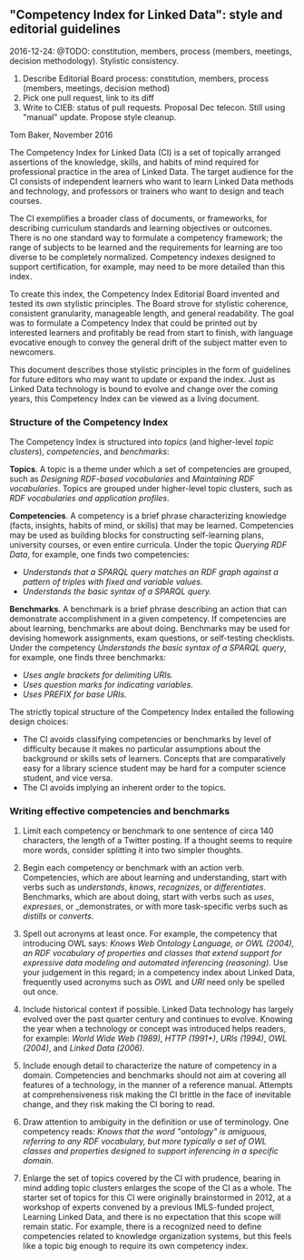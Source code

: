 ## "Competency Index for Linked Data": style and editorial guidelines

2016-12-24: @TODO: constitution, members, process (members, meetings, decision 
methodology).  Stylistic consistency.

1. Describe Editorial Board process: constitution, members, process (members, meetings, decision method)
1. Pick one pull request, link to its diff
1. Write to CIEB: status of pull requests. Proposal Dec telecon. Still using "manual" update. Propose style cleanup.

Tom Baker, November 2016

The Competency Index for Linked Data (CI) is a set of topically arranged
assertions of the knowledge, skills, and habits of mind required for
professional practice in the area of Linked Data.  The target audience for the
CI consists of independent learners who want to learn Linked Data methods and
technology, and professors or trainers who want to design and teach courses.

The CI exemplifies a broader class of documents, or frameworks, for describing
curriculum standards and learning objectives or outcomes.  There is no one
standard way to formulate a competency framework; the range of subjects to be
learned and the requirements for learning are too diverse to be completely
normalized.  Competency indexes designed to support certification, for example,
may need to be more detailed than this index.

To create this index, the Competency Index Editorial Board invented and tested
its own stylistic principles.  The Board strove for stylistic coherence,
consistent granularity, manageable length, and general readability.  The goal
was to formulate a Competency Index that could be printed out by interested
learners and profitably be read from start to finish, with language evocative
enough to convey the general drift of the subject matter even to newcomers.

This document describes those stylistic principles in the form of guidelines
for future editors who may want to update or expand the index.  Just as Linked
Data technology is bound to evolve and change over the coming years, this
Competency Index can be viewed as a living document.

### Structure of the Competency Index

The Competency Index is structured into _topics_ (and higher-level _topic
clusters_), _competencies_, and _benchmarks_:

__Topics__.  A topic is a theme under which a set of competencies are grouped,
such as _Designing RDF-based vocabularies_ and _Maintaining RDF vocabularies_.
Topics are grouped under higher-level topic clusters, such as _RDF vocabularies
and application profiles_.  

__Competencies__.  A competency is a brief phrase characterizing knowledge
(facts, insights, habits of mind, or skills) that may be learned.
Competencies may be used as building blocks for constructing self-learning
plans, university courses, or even entire curricula.  Under the topic _Querying
RDF Data_, for example, one finds two competencies:

* _Understands that a SPARQL query matches an RDF graph against a pattern of
  triples with fixed and variable values._
* _Understands the basic syntax of a SPARQL query._

__Benchmarks__.  A benchmark is a brief phrase describing an action that can
demonstrate accomplishment in a given competency.  If competencies are about
learning, benchmarks are about doing.  Benchmarks may be used for devising
homework assignments, exam questions, or self-testing checklists.  Under the
competency _Understands the basic syntax of a SPARQL query_, for example, one
finds three benchmarks:

* _Uses angle brackets for delimiting URIs._
* _Uses question marks for indicating variables._
* _Uses PREFIX for base URIs._

The strictly topical structure of the Competency Index entailed the following 
design choices:

* The CI avoids classifying competencies or benchmarks by level of difficulty
  because it makes no particular assumptions about the background or skills
  sets of learners.  Concepts that are comparatively easy for a library science 
  student may be hard for a computer science student, and vice versa.
* The CI avoids implying an inherent order to the topics.

### Writing effective competencies and benchmarks

1. Limit each competency or benchmark to one sentence of circa 140 characters,
   the length of a Twitter posting.  If a thought seems to require more words,
   consider splitting it into two simpler thoughts.

2. Begin each competency or benchmark with an action verb.  Competencies, which
   are about learning and understanding, start with verbs such as _understands_,
   _knows_, _recognizes_, or _differentiates_.  Benchmarks, which are about
   doing, start with verbs such as _uses_, _expresses_, or _demonstrates, 
   or with more task-specific verbs such as _distills_ or
   _converts_.

3. Spell out acronyms at least once.  For example, the competency that
   introducing OWL says: _Knows Web Ontology Language, or OWL (2004), an RDF
   vocabulary of properties and classes that extend support for expressive data
   modeling and automated inferencing (reasoning)._  Use your judgement in this
   regard; in a competency index about Linked Data, frequently used acronyms
   such as _OWL_ and _URI_ need only be spelled out once.

4. Include historical context if possible.  Linked Data technology has largely
   evolved over the past quarter century and continues to evolve.  Knowing the
   year when a technology or concept was introduced helps readers, for example:
   _World Wide Web (1989)_, _HTTP (1991+)_, _URIs (1994)_, _OWL (2004)_, and 
   _Linked Data (2006)_.

5. Include enough detail to characterize the nature of competency in a domain.
   Competencies and benchmarks should not aim at covering all features of a
   technology, in the manner of a reference manual.  Attempts at
   comprehensiveness risk making the CI brittle in the face of inevitable
   change, and they risk making the CI boring to read.

6. Draw attention to ambiguity in the definition or use of terminology.  One 
   competency reads: _Knows that the word "ontology" is amiguous, referring to 
   any RDF vocabulary, but more typically a set of OWL classes and properties 
   designed to support inferencing in a specific domain_.

7. Enlarge the set of topics covered by the CI with prudence, bearing in mind
   adding topic clusters enlarges the scope of the CI as a whole.  The starter
   set of topics for this CI were originally brainstormed in 2012, at a
   workshop of experts convened by a previous IMLS-funded project, Learning
   Linked Data, and there is no expectation that this scope will remain static.
   For example, there is a recognized need to define competencies related to
   knowledge organization systems, but this feels like a topic big enough to 
   require its own competency index.
